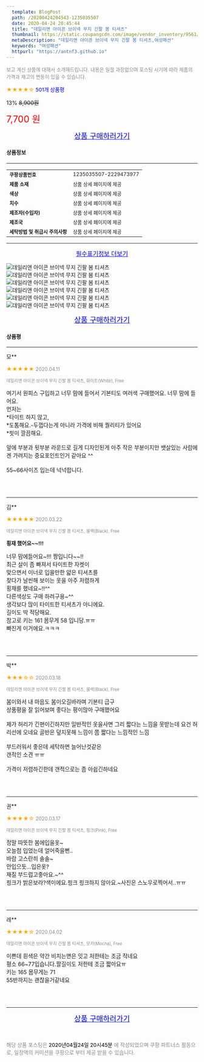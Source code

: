 ```yaml
---
  template: BlogPost
  path: /20200424204543-1235035507
  date: 2020-04-24 20:45:44
  title: "데일리앤 아이콘 브이넥 무지 긴팔 봄 티셔츠"
  thumbnail: https://static.coupangcdn.com/image/vendor_inventory/9561/eb4ccb839a997d0cafa620941e6c8e7864ecb03d5074d9e1dd9d6dfda7d0.jpg
  metaDescription: "데일리앤 아이콘 브이넥 무지 긴팔 봄 티셔츠,여성패션"
  keywords: "여성패션"
  httpurl: "https://antnf3.github.io"
---
```

  
<span style="color: #888;font-size:0.8rem">보고 계신 상품에 대해서 소개해드립니다.
내용은 일절 과장없으며 포스팅 시기에 따라 제품의 가격과 재고의 변동이 있을 수 있습니다.</span>
  
<span style="color: orange;">★★★★☆</span> <span style="color: blue;font-size: 0.85rem;">501개 상품평</span>

<span style="font-size: 0.9rem">13%</span> <span style="font-size: 0.9rem">~~8,900원~~</span>

<span style="color: red;font-size: 1.5rem;">7,700 원</span>



<p align="center"><a href="http://me2.do/5Dhc1fvg" style="font-size: 1.2rem; color: blue;">상품 구매하러가기</a></p>

#### 상품정보

---

|                  |                       |
| ---------------- | --------------------- |
| **<span style="font-size:0.8rem;">쿠팡상품번호</span>** | <span style="font-size:0.8rem;">1235035507-2229473977</span> |
| **<span style="font-size:0.8rem;">제품 소재</span>**    | <span style="font-size:0.8rem;">상품 상세 페이지에 제공</span>        |
| **<span style="font-size:0.8rem;">색상</span>**    | <span style="font-size:0.8rem;">상품 상세 페이지에 제공</span>        |
| **<span style="font-size:0.8rem;">치수</span>**    | <span style="font-size:0.8rem;">상품 상세 페이지에 제공</span>        |
| **<span style="font-size:0.8rem;">제조자(수입자)</span>**    | <span style="font-size:0.8rem;">상품 상세 페이지에 제공</span>        |
| **<span style="font-size:0.8rem;">제조국</span>**    | <span style="font-size:0.8rem;">상품 상세 페이지에 제공</span>        |
| **<span style="font-size:0.8rem;">세탁방법 및 취급시 주의사항</span>**    | <span style="font-size:0.8rem;">상품 상세 페이지에 제공</span>        |




---

<p align="center"><a href="http://me2.do/5Dhc1fvg" style="font-size: 1rem; color: blue;">필수표기정보 더보기</a></p>

![데일리앤 아이콘 브이넥 무지 긴팔 봄 티셔츠](http://image1.coupangcdn.com/image/vendor_inventory/2956/c52a3b35c9142a187b07ec0816c32234663830c4bf4d352f62eb4013151c.jpg)
![데일리앤 아이콘 브이넥 무지 긴팔 봄 티셔츠](http://thumbnail9.coupangcdn.com/thumbnails/remote/q89/image/vendor_inventory/e412/d8b50dedbf423c131deb242099b314caca55741c2a4fe7f90c1e14ccba60.jpg)
![데일리앤 아이콘 브이넥 무지 긴팔 봄 티셔츠](http://thumbnail8.coupangcdn.com/thumbnails/remote/q89/image/vendor_inventory/ea9f/50989144b0064d5b51b4816af252012d87b95a51b76673ea1571d30f2d48.jpg)
![데일리앤 아이콘 브이넥 무지 긴팔 봄 티셔츠](http://thumbnail9.coupangcdn.com/thumbnails/remote/q89/image/vendor_inventory/1588/d7c68e080ea63520cb84bad523ceaef2e6d4c9c9e325ed8f43f80342cffc.jpg)
![데일리앤 아이콘 브이넥 무지 긴팔 봄 티셔츠](http://thumbnail7.coupangcdn.com/thumbnails/remote/q89/image/vendor_inventory/f2eb/1ffb3d010a970ddde6d3fc636518c83ce174ba39142dd97ead2dd25ceae1.jpg)
![데일리앤 아이콘 브이넥 무지 긴팔 봄 티셔츠](http://thumbnail9.coupangcdn.com/thumbnails/remote/q89/image/vendor_inventory/bda9/59f75c4db80a80f0c1299e271fa70c57e9d0b0e23808229aa2e5b7cde07e.jpg)

<p align="center"><a href="http://me2.do/5Dhc1fvg" style="font-size: 1.2rem; color: blue;">상품 구매하러가기</a></p>

#### 상품평
  
---
  
모**
    
<span style="color: orange;">★★★★★</span> <span style="font-size:0.8rem;color: #888;">2020.04.11</span>
    
<span style="color: #888;font-size:0.7rem">데일리앤 아이콘 브이넥 무지 긴팔 봄 티셔츠, 화이트(White), Free</span>
    

    
<span style="font-size: 0.9rem;">여기서 원피스 구입하고 너무 맘에 들어서 기본티도 여러색 구매했어요. 너무 맘에 들어요. <br/>먼저는 <br/>*타이트 하지 않고,<br/>*도톰해요.-두껍다는게 아니라 가격에 비해 퀄리티가 있어요<br/>*핏이 깔끔해요. <br/><br/>앞에 부분과 뒷부분 라운드로 길게 디자인된게 아주 작은 부분이지만 뱃살있는 사람에겐 가려지는 중요포인트인거 같아요 ^^<br/><br/>55~66사이즈 입는데 넉넉합니다.</span>
    
<br>
<br>

---
  
김**
    
<span style="color: orange;">★★★★★</span> <span style="font-size:0.8rem;color: #888;">2020.03.22</span>
    
<span style="color: #888;font-size:0.7rem">데일리앤 아이콘 브이넥 무지 긴팔 봄 티셔츠, 블랙(Black), Free</span>
    
<span style="font-size:0.85rem">**횡재 했어요~~!!!**</span>
    
<span style="font-size: 0.9rem;">너무 맘에들어요~!!! 짱입니다~~!!<br/>최근 살이 좀 빠져서 타이트한 자켓이<br/>맞으면서 이너로 입을만한 얇은 티셔츠를<br/>찾다가 날씬해 보이는 옷을 아주 저렴하게<br/>횡재를 했네요~!!^^ <br/>다른색상도 구매 하려구용~^^<br/>생각보다 많이 타이트한 티셔츠가 아니에요.<br/>길이도 딱 적당해요. <br/>참고로 키는 161 몸무게 58 입니당.ㅠㅠ<br/>빠진게 이거에요.ㅋㅋㅋ</span>
    
<br>
<br>

---
  
박**
    
<span style="color: orange;">★★★☆☆</span> <span style="font-size:0.8rem;color: #888;">2020.03.18</span>
    
<span style="color: #888;font-size:0.7rem">데일리앤 아이콘 브이넥 무지 긴팔 봄 티셔츠, 블랙(Black), Free</span>
    

    
<span style="font-size: 0.9rem;">봄이와서 내 마음도 봄이오길바라며 기본티 급구<br/>상품평을 잘 읽어보며 좋다는 평이많아 구매했어요<br/><br/>제가 허리가 긴편이긴하지만 일반적인 옷을사면 그리 짧다는 느낌을 못받는데 요건 허리선에 오네요 골반은 덮지못해 느낌이 쫌 짧다는 느낌적인 느낌<br/><br/>부드러워서 좋은데 세탁하면 늘어난것같은<br/> 갠적인 소견 ㅠㅠ <br/><br/>가격이 저렴하긴한데 갠적으로는 좀 아쉽긴하네요</span>
    
<br>
<br>

---
  
권**
    
<span style="color: orange;">★★★★☆</span> <span style="font-size:0.8rem;color: #888;">2020.03.17</span>
    
<span style="color: #888;font-size:0.7rem">데일리앤 아이콘 브이넥 무지 긴팔 봄 티셔츠, 핑크(Pink), Free</span>
    

    
<span style="font-size: 0.9rem;">정말 따뜻한 봄에입을옷~<br/>오늘첨 입었는데 얼어죽을뻔..<br/>바람 고스란히 솔솔~<br/>안입으듯...입은옷?<br/>재질 부드럽고좋아요.~^^<br/>핑크가 밝은보라?색이에요.핑크 핑크하지 않아요.~사진은 스노우로찍어서..ㅠㅠ</span>
    
<br>
<br>

---
  
레**
    
<span style="color: orange;">★★★★☆</span> <span style="font-size:0.8rem;color: #888;">2020.04.02</span>
    
<span style="color: #888;font-size:0.7rem">데일리앤 아이콘 브이넥 무지 긴팔 봄 티셔츠, 모카(Mocha), Free</span>
    

    
<span style="font-size: 0.9rem;">이쁜데 흰색은 약간 비치는면은 잇고 저한테는 조금 작네요<br/>평소 66~77입습니다.팔길이도 저한테 조금 짧아요ㅠ<br/>키는 165 몸무게는 71 <br/> 55반까지는 괜찮을거같네요</span>
    
<br>
<br>


  
---
  
<p align="center"><a href="http://me2.do/5Dhc1fvg" style="font-size: 1.2rem; color: blue;">상품 구매하러가기</a></p>
  
<br>
  
<span style="font-size: 0.85rem; color: #888;">해당 상품 포스팅은 <span style="color: #000;"> 2020년04월24일 20시45분 </span> 에 작성되었으며 쿠팡 파트너스 활동으로, 일정액의 커미션을 쿠팡으로 부터 제공 받을 수 있습니다.</span>
